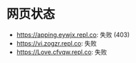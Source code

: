 # 网页状态
- https://apping.eywjx.repl.co: 失败 (403)
- https://vi.zogzr.repl.co: 失败
- https://Love.cfvqw.repl.co: 失败
